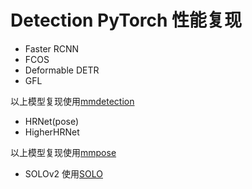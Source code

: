# Detection PyTorch 性能复现
- Faster RCNN
- FCOS
- Deformable DETR
- GFL

以上模型复现使用[mmdetection](https://github.com/open-mmlab/mmdetection)

- HRNet(pose)
- HigherHRNet

以上模型复现使用[mmpose](https://github.com/open-mmlab/mmpose)

- SOLOv2 使用[SOLO](https://github.com/WXinlong/SOLO)

